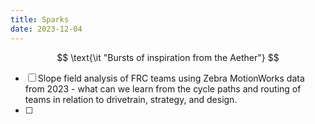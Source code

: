```yaml
---
title: Sparks
date: 2023-12-04
---
```


$$
\text{\it "Bursts of inspiration from the Aether"}
$$

- [ ] Slope field analysis of FRC teams using Zebra MotionWorks data from 2023 - what can we learn from the cycle paths and routing of teams in relation to drivetrain, strategy, and design.
- [ ] 

